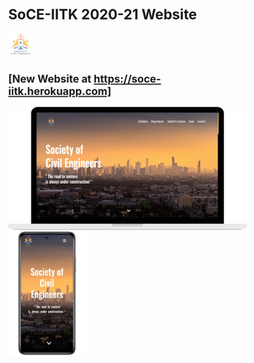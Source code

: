 # SoCE-IITK 2020-21 Website
<code><img height="50" src = "assets/soce_logo.png"></code>
## [New Website at https://soce-iitk.herokuapp.com]



<code><img height="250" src = "assets/soce-pc.png"></code>
<code><img height="250" src = "assets/soce-mobile.png"></code>
